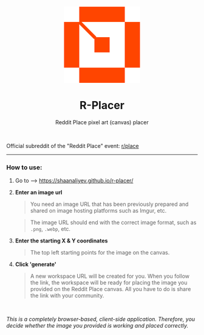 <p align="center">
  <img src="./assets/r-placer.webp" height="200">
</p>

<h1 align="center">R-Placer</h1>

<p align="center">
  Reddit Place pixel art (canvas) placer
<p>

<br>

Official subreddit of the "Reddit Place" event: [r/place](https://www.reddit.com/r/place/ "r/place")

<hr>

### How to use:

1. Go to --> https://shaanaliyev.github.io/r-placer/
2. **Enter an image url**

   > You need an image URL that has been previously prepared and shared on image hosting platforms such as Imgur, etc.

   > The image URL should end with the correct image format, such as `.png`, `.webp`, etc.

3. **Enter the starting X & Y coordinates**
   > The top left starting points for the image on the canvas.
4. **Click 'generate'**
   > A new workspace URL will be created for you. When you follow the link, the workspace will be ready for placing the image you provided on the Reddit Place canvas. All you have to do is share the link with your community.

<br>

_This is a completely browser-based, client-side application. Therefore, you decide whether the image you provided is working and placed correctly._
